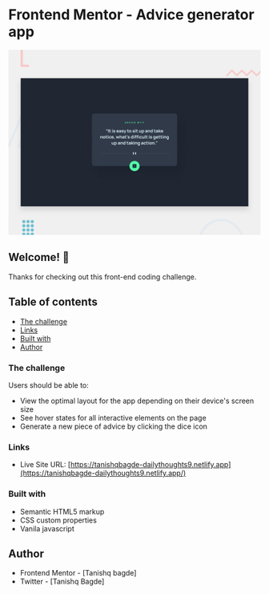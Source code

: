 # Frontend Mentor - Advice generator app

![Design preview for the Advice generator app coding challenge](./design/desktop-preview.jpg)

## Welcome! 👋

Thanks for checking out this front-end coding challenge.

## Table of contents

  - [The challenge](#the-challenge)
  - [Links](#links)
  - [Built with](#built-with)
- [Author](#author)


### The challenge

Users should be able to:

- View the optimal layout for the app depending on their device's screen size
- See hover states for all interactive elements on the page
- Generate a new piece of advice by clicking the dice icon

### Links

- Live Site URL: [https://tanishqbagde-dailythoughts9.netlify.app](https://tanishqbagde-dailythoughts9.netlify.app/)

### Built with

- Semantic HTML5 markup
- CSS custom properties
- Vanila javascript

## Author

- Frontend Mentor - [Tanishq bagde]
- Twitter - [Tanishq Bagde]
